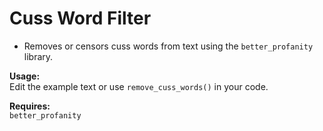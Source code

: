 # Cuss Word Filter

- Removes or censors cuss words from text using the `better_profanity` library.

**Usage:**  
Edit the example text or use `remove_cuss_words()` in your code.

**Requires:**  
`better_profanity`